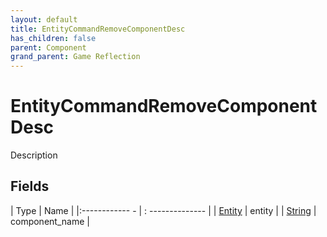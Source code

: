 ```yaml
---
layout: default
title: EntityCommandRemoveComponentDesc
has_children: false
parent: Component
grand_parent: Game Reflection
---
```

# EntityCommandRemoveComponentDesc
Description 

## Fields
| Type | Name |
|:------------ - | : -------------- |
| [Entity](game-reflection/classes/entity.md) | entity |
| [String](game-reflection/components/string.md) | component_name |
